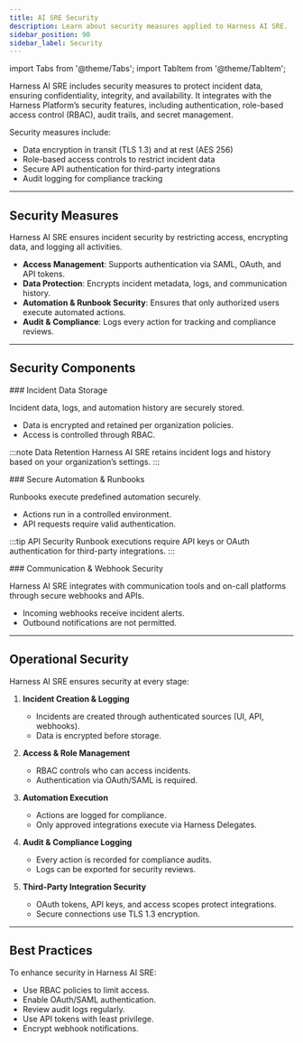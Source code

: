 ```yaml
---
title: AI SRE Security
description: Learn about security measures applied to Harness AI SRE.
sidebar_position: 90
sidebar_label: Security
---
```


import Tabs from '@theme/Tabs';
import TabItem from '@theme/TabItem';

Harness AI SRE includes security measures to protect incident data, ensuring confidentiality, integrity, and availability. It integrates with the Harness Platform’s security features, including authentication, role-based access control (RBAC), audit trails, and secret management. 

Security measures include:

- Data encryption in transit (TLS 1.3) and at rest (AES 256)
- Role-based access controls to restrict incident data
- Secure API authentication for third-party integrations
- Audit logging for compliance tracking

---

## Security Measures

Harness AI SRE ensures incident security by restricting access, encrypting data, and logging all activities.

- **Access Management**: Supports authentication via SAML, OAuth, and API tokens.
- **Data Protection**: Encrypts incident metadata, logs, and communication history.
- **Automation & Runbook Security**: Ensures that only authorized users execute automated actions.
- **Audit & Compliance**: Logs every action for tracking and compliance reviews.

---

## Security Components

<Tabs>
<TabItem value="Incident Data Storage">
<div style={{ display: "none" }}>
### Incident Data Storage
</div>

Incident data, logs, and automation history are securely stored.

- Data is encrypted and retained per organization policies.
- Access is controlled through RBAC.

:::note Data Retention
Harness AI SRE retains incident logs and history based on your organization’s settings.
:::

</TabItem>
<TabItem value="Secure Automation & Runbooks">
<div style={{ display: "none" }}>
### Secure Automation & Runbooks
</div>

Runbooks execute predefined automation securely.

- Actions run in a controlled environment.
- API requests require valid authentication.

:::tip API Security
Runbook executions require API keys or OAuth authentication for third-party integrations.
:::

</TabItem>
<TabItem value="Communication & Webhook Security">
<div style={{ display: "none" }}>
### Communication & Webhook Security
</div>

Harness AI SRE integrates with communication tools and on-call platforms through secure webhooks and APIs.

- Incoming webhooks receive incident alerts.
- Outbound notifications are not permitted.

</TabItem>
</Tabs>

---

## Operational Security

Harness AI SRE ensures security at every stage:

1. **Incident Creation & Logging**  
   - Incidents are created through authenticated sources (UI, API, webhooks).  
   - Data is encrypted before storage.

2. **Access & Role Management**  
   - RBAC controls who can access incidents.  
   - Authentication via OAuth/SAML is required.

3. **Automation Execution**  
   - Actions are logged for compliance.  
   - Only approved integrations execute via Harness Delegates.

4. **Audit & Compliance Logging**  
   - Every action is recorded for compliance audits.  
   - Logs can be exported for security reviews.

5. **Third-Party Integration Security**  
   - OAuth tokens, API keys, and access scopes protect integrations.  
   - Secure connections use TLS 1.3 encryption.

---

## Best Practices

To enhance security in Harness AI SRE:

- Use RBAC policies to limit access.  
- Enable OAuth/SAML authentication.  
- Review audit logs regularly.  
- Use API tokens with least privilege.  
- Encrypt webhook notifications.  
